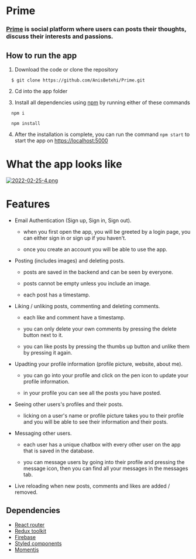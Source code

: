 # Prime
### [**Prime**](https://primme.netlify.app) is social platform where users can posts their thoughts, discuss their interests and passions.


## How to run the app
1. Download the code or clone the repository
```
  $ git clone https://github.com/AnisBetehi/Prime.git
```
2. Cd into the app folder

3. Install all dependencies using [npm](https://www.npmjs.com/) by running either of these commands
```
  npm i
```
```
  npm install
```

4. After the installation is complete, you can run the command `npm start` to start the app on [https://localhost:5000](https://localhost:5000)

# What the app looks like

[![2022-02-25-4.png](https://i.postimg.cc/jjBSF8Bx/2022-02-25-4.png)](https://postimg.cc/DWdhWc2H)


# Features

- Email Authentication (Sign up, Sign in, Sign out).
  - when you first open the app, you will be greeted by a login page, you can either sign in or sign up if you haven't.

  - once you create an account you will be able to use the app.

- Posting (includes images) and deleting posts.
  - posts are saved in the backend and can be seen by everyone.

  - posts cannot be empty unless you include an image.

  - each post has a timestamp.

- Liking / unliking posts, commenting and deleting comments.

  - each like and comment have a timestamp.
  
  - you can only delete your own comments by pressing the delete button next to it.

  - you can like posts by pressing the thumbs up button and unlike them by pressing it again.

- Upadting your profile information (profile picture, website, about me).
  
  - you can go into your profile and click on the pen icon to update your profile information.

  - in your profile you can see all the posts you have posted.

- Seeing other users's profiles and their posts.

  - licking on a user's name or profile picture takes you to their profile 
and you will be able to see their information and their posts.

- Messaging other users.

  - each user has a unique chatbox with every other user on the app that is saved in the database.

  - you can message users by going into their profile and pressing the message icon, then you can find all your messages in the messages tab.

- Live reloading when new posts, comments and likes are added / removed.



## Dependencies
- [React router](https://reactrouter.com/)
- [Redux toolkit](https://redux-toolkit.js.org/)
- [Firebase](https://firebase.google.com/)
- [Styled components](https://styled-components.com/)
- [Momentjs](https://momentjs.com/)


